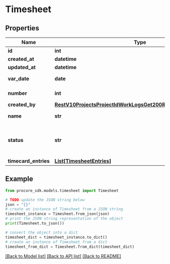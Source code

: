 # Timesheet


## Properties

Name | Type | Description | Notes
------------ | ------------- | ------------- | -------------
**id** | **int** | ID | [optional] 
**created_at** | **datetime** | Created at | [optional] 
**updated_at** | **datetime** | Updated at | [optional] 
**var_date** | **date** | Timesheet date | [optional] 
**number** | **int** | Timesheet number | [optional] 
**created_by** | [**RestV10ProjectsProjectIdWorkLogsGet200ResponseInnerCreatedBy**](RestV10ProjectsProjectIdWorkLogsGet200ResponseInnerCreatedBy.md) |  | [optional] 
**name** | **str** | Timesheet name | [optional] 
**status** | **str** | The approval status of the Timesheet | [optional] 
**timecard_entries** | [**List[TimesheetEntries]**](TimesheetEntries.md) |  | [optional] 

## Example

```python
from procore_sdk.models.timesheet import Timesheet

# TODO update the JSON string below
json = "{}"
# create an instance of Timesheet from a JSON string
timesheet_instance = Timesheet.from_json(json)
# print the JSON string representation of the object
print(Timesheet.to_json())

# convert the object into a dict
timesheet_dict = timesheet_instance.to_dict()
# create an instance of Timesheet from a dict
timesheet_from_dict = Timesheet.from_dict(timesheet_dict)
```
[[Back to Model list]](../README.md#documentation-for-models) [[Back to API list]](../README.md#documentation-for-api-endpoints) [[Back to README]](../README.md)


